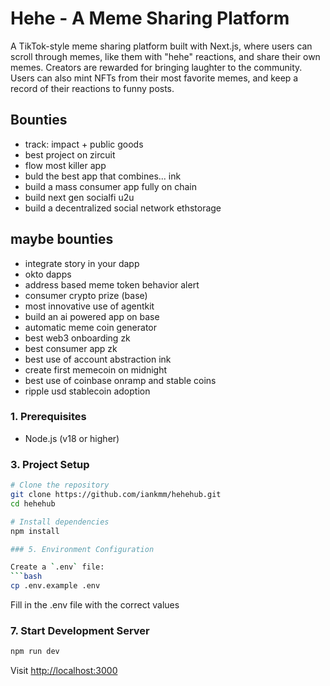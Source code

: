 # Hehe - A Meme Sharing Platform

A TikTok-style meme sharing platform built with Next.js, where users can scroll through memes, like them with "hehe" reactions, and share their own memes.
Creators are rewarded for bringing laughter to the community.
Users can also mint NFTs from their most favorite memes, and keep a record of their reactions to funny posts.

## Bounties
- track: impact + public goods
- best project on zircuit
- flow most killer app
- buld the best app that combines... ink
- build a mass consumer app fully on chain
- build next gen socialfi u2u
- build a decentralized social network ethstorage


## maybe bounties
- integrate story in your dapp
- okto dapps
- address based meme token behavior alert
- consumer crypto prize (base)
- most innovative use of agentkit
- build an ai powered app on base
- automatic meme  coin generator
- best web3 onboarding zk
- best consumer app zk
- best use of account abstraction ink
- create first memecoin on midnight
- best use of coinbase onramp and stable coins
- ripple usd stablecoin adoption




### 1. Prerequisites
- Node.js (v18 or higher)

### 3. Project Setup

```bash
# Clone the repository
git clone https://github.com/iankmm/hehehub.git
cd hehehub

# Install dependencies
npm install

### 5. Environment Configuration

Create a `.env` file:
```bash
cp .env.example .env
```

Fill in the .env file with the correct values

### 7. Start Development Server

```bash
npm run dev
```

Visit [http://localhost:3000](http://localhost:3000)
